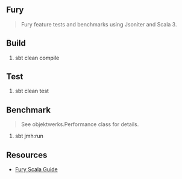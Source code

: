 Fury
----
>Fury feature tests and benchmarks using Jsoniter and Scala 3.

Build
-----
1. sbt clean compile

Test
----
1. sbt clean test

Benchmark
---------
>See objektwerks.Performance class for details.
1. sbt jmh:run

Resources
---------
* [Fury Scala Guide](https://github.com/alipay/fury/blob/main/docs/guide/scala_guide.md)